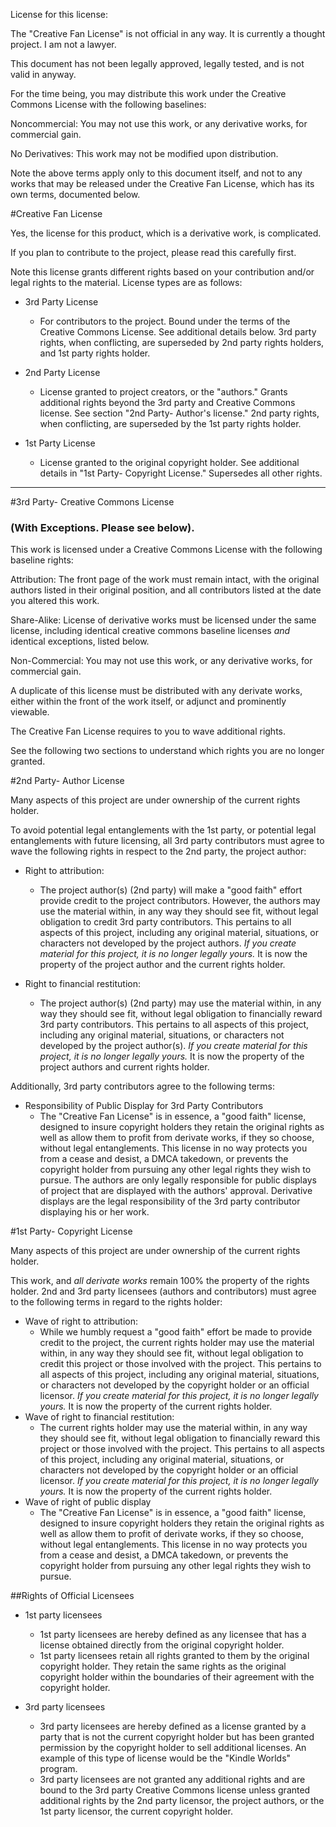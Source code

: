 License for this license:

The "Creative Fan License" is not official in any way.  It is currently a thought project.  I am not a lawyer.

This document has not been legally approved, legally tested, and is not valid in anyway.

For the time being, you may distribute this work under the Creative Commons License with the following baselines:

Noncommercial:  You may not use this work, or any derivative works, for commercial gain.

No Derivatives:  This work may not be modified upon distribution.

Note the above terms apply only to this document itself, and not to any works that may be released under the Creative Fan License, which has its own terms, documented below.



#Creative Fan License

Yes, the license for this product, which is a derivative work, is complicated.

If you plan to contribute to the project, please read this carefully first.

Note this license grants different rights based on your contribution and/or legal rights to the material.  License types are as follows:

- 3rd Party License
	- For contributors to the project.  Bound under the terms of the Creative Commons License.  See additional details below.  3rd party rights, when conflicting, are superseded by 2nd party rights holders, and 1st party rights holder.

- 2nd Party License
	- License granted to project creators, or the "authors."  Grants additional rights beyond the 3rd party and Creative Commons license.  See section "2nd Party- Author's license."  2nd party rights, when conflicting, are superseded by the 1st party rights holder.

- 1st Party License
	- License granted to the original copyright holder.  See additional details in "1st Party- Copyright License." Supersedes all other rights.
 
---
#3rd Party- Creative Commons License
### (With Exceptions.  Please see below).

This work is licensed under a Creative Commons License with the following baseline rights:

Attribution:  The front page of the work must remain intact, with the original authors listed in their original position, and all contributors listed at the date you altered this work.

Share-Alike:  License of derivative works must be licensed under the same license,  including identical creative commons baseline licenses *and* identical exceptions, listed below.

Non-Commercial:  You may not use this work, or any derivative works, for commercial gain.

A duplicate of this license must be distributed with any derivate works, either within the front of the work itself, or adjunct and prominently viewable.

The Creative Fan License requires to you to wave additional rights.

See the following two sections to understand which rights you are no longer granted.

#2nd Party- Author License

Many aspects of this project are under ownership of the current rights holder.

To avoid potential legal entanglements with the 1st party, or potential legal entanglements with future licensing, all 3rd party contributors must agree to wave the following rights in respect to the 2nd party, the project author: 

- Right to attribution:
	- The project author(s) (2nd party) will make a "good faith" effort provide credit to the project contributors.  However, the authors may use the material within, in any way they should see fit, without legal obligation to credit 3rd party contributors.  This pertains to all aspects of this project, including any original material, situations, or characters not developed by the project authors.  *If you create material for this project, it is no longer legally yours.*  It is now the property of the project author and the current rights holder.

- Right to financial restitution:
	- The project author(s) (2nd party) may use the material within, in any way they should see fit, without legal obligation to financially reward 3rd party contributors.  This pertains to all aspects of this project, including any original material, situations, or characters not developed by the project author(s).  *If you create material for this project, it is no longer legally yours.*  It is now the property of the project authors and current rights holder.

Additionally, 3rd party contributors agree to the following terms:

- Responsibility of Public Display for 3rd Party Contributors
	- The "Creative Fan License" is in essence, a "good faith" license, designed to insure copyright holders they retain the original rights as well as allow them to profit from derivate works, if they so choose, without legal entanglements.  This license in no way protects you from a cease and desist, a DMCA takedown, or prevents the copyright holder from pursuing any other legal rights they wish to pursue.  The authors are only legally responsible for public displays of project that are displayed with the authors' approval.  Derivative displays are the legal responsibility of the 3rd party contributor displaying his or her work.


#1st Party- Copyright License

Many aspects of this project are under ownership of the current rights holder.

This work, and *all derivate works* remain 100% the property of the rights holder.  2nd and 3rd party licensees (authors and contributors) must agree to the following terms in regard to the rights holder:

- Wave of right to attribution:
	- While we humbly request a "good faith" effort be made to provide credit to the project, the current rights holder may use the material within, in any way they should see fit, without legal obligation to credit this project or those involved with the project.  This pertains to all aspects of this project, including any original material, situations, or characters not developed by the copyright holder or an official licensor.  *If you create material for this project, it is no longer legally yours.*  It is now the property of the current rights holder.
- Wave of right to financial restitution:
	- The current rights holder may use the material within, in any way they should see fit, without legal obligation to financially reward this project or those involved with the project.  This pertains to all aspects of this project, including any original material, situations, or characters not developed by the copyright holder or an official licensor.  *If you create material for this project, it is no longer legally yours.*  It is now the property of the current rights holder.
- Wave of right of public display
	- The "Creative Fan License" is in essence, a "good faith" license, designed to insure copyright holders they retain the original rights as well as allow them to profit of derivate works, if they so choose, without legal entanglements.  This license in no way protects you from a cease and desist, a DMCA takedown, or prevents the copyright holder from pursuing any other legal rights they wish to pursue.

##Rights of Official Licensees 

- 1st party licensees
	- 1st party licensees are hereby defined as any licensee that has a license obtained directly from the original copyright holder.
	- 1st party licensees retain all rights granted to them by the original copyright holder.  They retain the same rights as the original copyright holder within the boundaries of their agreement with the copyright holder.

- 3rd party licensees
	- 3rd party licensees are hereby defined as a license granted by a party that is not the current copyright holder but has been granted permission by the copyright holder to sell additional licenses.  An example of this type of license would be the "Kindle Worlds" program.
	- 3rd party licensees are not granted any additional rights and are bound to the 3rd party Creative Commons license unless granted additional rights by the 2nd party licensor, the project authors, or the 1st party licensor, the current copyright holder.
